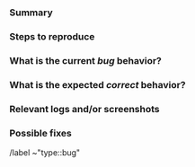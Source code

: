 ### Summary

<!-- Summarize the bug encountered concisely. -->

### Steps to reproduce

<!-- Describe how one can reproduce the issue - this is very important. Please use an ordered list. -->

### What is the current *bug* behavior?

<!-- Describe what actually happens. -->

### What is the expected *correct* behavior?

<!-- Describe what you should see instead. -->

### Relevant logs and/or screenshots

<!-- Paste any relevant logs - please use code blocks (```) to format console output, logs, and code
 as it's tough to read otherwise. -->

### Possible fixes

<!-- If you can, link to the line of code that might be responsible for the problem. -->

/label ~"type::bug"
